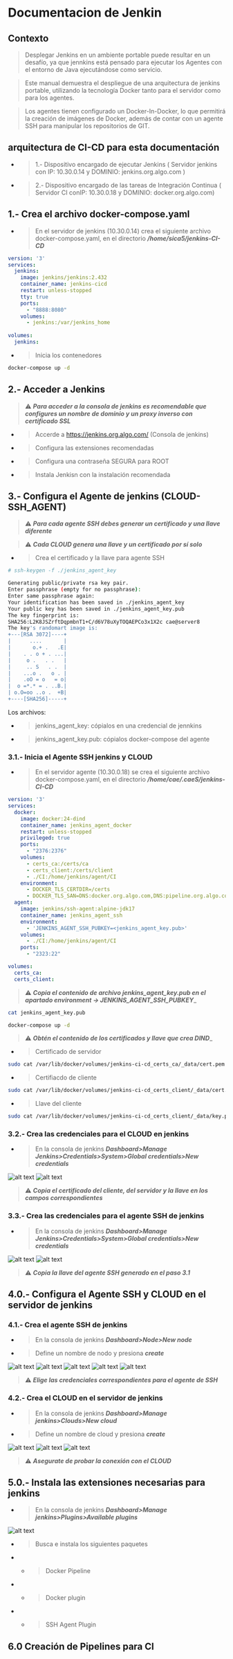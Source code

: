 # Documentacion de Jenkin
## Contexto
> Desplegar Jenkins en un ambiente portable puede resultar en un desafío, ya que jennkins está pensado para ejecutar los Agentes con el entorno de Java ejecutándose como servicio.

> Este manual demuestra el despliegue de una arquitectura de jenkins portable, utilizando la tecnología Docker tanto para el servidor como para los agentes.

> Los agentes tienen configurado un Docker-In-Docker, lo que permitirá la creación de imágenes de Docker, además de contar con un agente SSH para manipular los repositorios de GIT.
## arquitectura de CI-CD para esta documentación
- > 1.- Dispositivo encargado de ejecutar Jenkins ( Servidor jenkins con IP: 10.30.0.14  y DOMINIO: jenkins.org.algo.com )
- > 2.- Dispositivo encargado de las tareas de Integración Continua ( Servidor CI conIP: 10.30.0.18 y DOMINIO: docker.org.algo.com)


## 1.- Crea el archivo docker-compose.yaml
- > En el servidor de jenkins (10.30.0.14) crea el siguiente archivo docker-compose.yaml, en el directorio ___/home/sica5/jenkins-CI-CD___
```YAML
version: '3'
services:
  jenkins:
    image: jenkins/jenkins:2.432
    container_name: jenkins-cicd
    restart: unless-stopped
    tty: true
    ports:
      - "8888:8080"
    volumes:
      - jenkins:/var/jenkins_home
      
volumes:
  jenkins:

```
- > Inicia los contenedores
```BASH
docker-compose up -d
```
## 2.- Acceder a Jenkins
> ⚠️ __***Para acceder a la consola de jenkins es recomendable que configures un nombre de dominio y un proxy inverso con certificado SSL***__
- >Accerde a https://jenkins.org.algo.com/ (Consola de jenkins)
- >Configura las extensiones recomendadas
- >Configura una contraseña SEGURA para ROOT
- >Instala Jenkisn con la instalación recomendada

## 3.- Configura el Agente de jenkins (CLOUD-SSH_AGENT)
> ⚠️ __***Para cada agente SSH debes generar un certificado y una llave diferente***__


> ⚠️ __***Cada CLOUD genera una llave y un certificado por sí solo***__

- >Crea el certificado y la llave para agente SSH
```BASH
# ssh-keygen -f ./jenkins_agent_key

Generating public/private rsa key pair.
Enter passphrase (empty for no passphrase): 
Enter same passphrase again: 
Your identification has been saved in ./jenkins_agent_key
Your public key has been saved in ./jenkins_agent_key.pub
The key fingerprint is:
SHA256:L2K8JSZrftDqpmbnT1+C/d6V78uXyTOQAEPCo3x1X2c cae@server8
The key's randomart image is:
+---[RSA 3072]----+
|      ....       |
|       o.+ .   .E|
|    . . o + . ...|
|     o .   . .   |
|     .. S   . .  |
|    ...o .   o . |
|    .oO = o   = o|
|  o =*.* = . ..B.|
| o.O=oo ..o .  +B|
+----[SHA256]-----+

```
Los archivos:
- > jenkins_agent_key: cópialos en una credencial de jennkins
- > jenkins_agent_key.pub: cópialos docker-compose del agente
### 3.1.- Inicia el Agente SSH jenkins y CLOUD
- >En el servidor agente (10.30.0.18) se crea el siguiente archivo docker-compose.yaml, en el directorio ___/home/cae/.caeS/jenkins-CI-CD___
```YAML
version: '3'
services:
  docker:
    image: docker:24-dind
    container_name: jenkins_agent_docker
    restart: unless-stopped
    privileged: true
    ports:
      - "2376:2376"
    volumes:
      - certs_ca:/certs/ca
      - certs_client:/certs/client
      - ./CI:/home/jenkins/agent/CI
    environment:
      - DOCKER_TLS_CERTDIR=/certs
      - DOCKER_TLS_SAN=DNS:docker.org.algo.com,DNS:pipeline.org.algo.com
  agent:
    image: jenkins/ssh-agent:alpine-jdk17
    container_name: jenkins_agent_ssh
    environment:
      - 'JENKINS_AGENT_SSH_PUBKEY=<jenkins_agent_key.pub>'
    volumes:
      - ./CI:/home/jenkins/agent/CI
    ports:
      - "2323:22"

volumes:
  certs_ca:
  certs_client:
```
> ⚠️ __***Copia el contenido de archivo jenkins_agent_key.pub en el apartado environment -> JENKINS_AGENT_SSH_PUBKEY***___
``` BASH
cat jenkins_agent_key.pub
```
```BASH
docker-compose up -d
```
> ⚠️ __***Obtén el contenido de los certificados y llave que crea DIND***___
- >Certificado de servidor
```BASH
sudo cat /var/lib/docker/volumes/jenkins-ci-cd_certs_ca/_data/cert.pem 
```
- >Certifiacdo de cliente
```BASH
sudo cat /var/lib/docker/volumes/jenkins-ci-cd_certs_client/_data/cert.pem
```
- >Llave del cliente
```BASH
sudo cat /var/lib/docker/volumes/jenkins-ci-cd_certs_client/_data/key.pem 
```
### 3.2.- Crea las credenciales para el CLOUD en jenkins
- > En la consola de jenkins ___***Dashboard>Manage Jenkins>Credentials>System>Global credentials>New credentials***___

![alt text](./New_credential_cloud_18_1.png)
![alt text](./New_credential_cloud_18_2.png)

> ⚠️ ___***Copia el certificado del cliente, del servidor y la llave en los campos correspondientes***___
### 3.3.- Crea las credenciales para el agente  SSH de jenkins
- > En la consola de jenkins ___***Dashboard>Manage Jenkins>Credentials>System>Global credentials>New credentials***___

![alt text](./New_credential_ssh_18_1.png)
![alt text](./New_credential_ssh_18_2.png)

> ⚠️ ___***Copia la llave del agente SSH generado en el paso 3.1***___

## 4.0.- Configura el Agente SSH y CLOUD en el servidor de jenkins

### 4.1.- Crea el agente SSH de jenkins
- > En la consola de jenkins ___***Dashboard>Node>New node***___ 
- > Define un nombre de nodo y presiona ***create***

![alt text](./New_node_ssh_18.png)
![alt text](./New_node_ssh_18_1.png)
![alt text](./New_node_ssh_18_2.png)
![alt text](./New_node_ssh_18_3.png)
![alt text](./New_node_ssh_18_4.png)

> ⚠️ ___***Elige las credenciales correspondientes para el agente de SSH***___

### 4.2.- Crea el CLOUD en el servidor de jenkins
- > En la consola de jenkins ___***Dashboard>Manage jenkins>Clouds>New cloud***___
- > Define un nombre de cloud y presiona ***create***

![alt text](./New_cloud_18.png)
![alt text](./New_cloud_18_1.png)
![alt text](./New_cloud_18_2.png)
> ⚠️ ___***Asegurate de probar la conexión con el CLOUD***___

## 5.0.- Instala las extensiones necesarias para jenkins
- > En la consola de jenkins ___***Dashboard>Manage jenkins>Plugins>Available plugins***___

![alt text](./Plugins.png)
- > Busca e instala los siguientes paquetes
- - >Docker Pipeline
- - >Docker plugin
- - >SSH Agent Plugin

## 6.0 Creación de Pipelines para CI